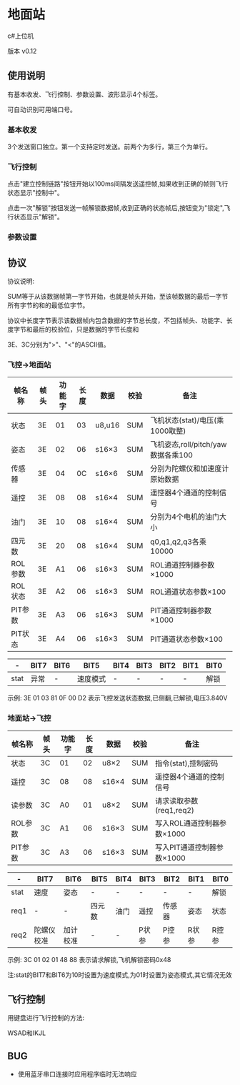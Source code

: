 # 地面站
c#上位机

版本 v0.12

## 使用说明
有基本收发、飞行控制、参数设置、波形显示4个标签。

可自动识别可用端口号。

### 基本收发
3个发送窗口独立。第一个支持定时发送。前两个为多行，第三个为单行。

### 飞行控制
点击"建立控制链路"按钮开始以100ms间隔发送遥控帧,如果收到正确的帧则飞行状态显示"控制中"。

点击一次"解锁"按钮发送一帧解锁数据帧,收到正确的状态帧后,按钮变为"锁定",飞行状态显示"解锁"。

### 参数设置

## 协议
协议说明:

SUM等于从该数据帧第一字节开始，也就是帧头开始，至该帧数据的最后一字节所有字节的和的最低位字节。

协议中长度字节表示该数据帧内包含数据的字节总长度，不包括帧头、功能字、长度字节和最后的校验位，只是数据的字节长度和

3E、3C分别为">"、"<"的ASCII值。

### 飞控->地面站

|帧名称 |帧头|功能字|长度|数据  |校验|备注|
|-      |-   |-     |-   |-     |-   |- |
|状态   |3E  |01    |03  |u8,u16|SUM |飞机状态(stat)/电压(乘1000取整)|
|姿态   |3E  |02    |06  |s16×3 |SUM |飞机姿态,roll/pitch/yaw数据各乘100|
|传感器 |3E  |04    |0C  |s16×6 |SUM |分别为陀螺仪和加速度计原始数据|
|遥控   |3E  |08    |08  |s16×4 |SUM |遥控器4个通道的控制信号|
|油门   |3E  |10    |08  |s16×4 |SUM |分别为4个电机的油门大小|
|四元数 |3E  |20    |08  |s16×4 |SUM |q0,q1,q2,q3各乘10000|
|ROL参数|3E  |A1    |06  |s16×3 |SUM |ROL通道控制器参数×1000|
|ROL状态|3E  |A2    |06  |s16×3 |SUM |ROL通道状态参数×100|
|PIT参数|3E  |A3    |06  |s16×3 |SUM |PIT通道控制器参数×1000|
|PIT状态|3E  |A4    |06  |s16×3 |SUM |PIT通道状态参数×100|

|-   |BIT7|BIT6|BIT5    |BIT4|BIT3|BIT2|BIT1|BIT0|
|-   |-   |-   |-       |-   |-   |-   |-   |-   |
|stat|异常|-   |速度模式|-   |-   |-   |-   |解锁|

示例: 3E 01 03 81 0F 00 D2 表示飞控发送状态数据,已侧翻,已解锁,电压3.840V

### 地面站->飞控

|帧名称 |帧头|功能字|长度|数据 |校验|备注|
|-      |-   |-     |-   |-    |-   |-|
|状态   |3C  |01    |02  |u8×2 |SUM |指令(stat),控制密码|
|遥控   |3C  |08    |08  |s16×4|SUM |遥控器4个通道的控制信号|
|读参数 |3C  |A0    |01  |u8×2 |SUM |请求读取参数(req1,req2)|
|ROL参数|3C  |A1    |06  |s16×3|SUM |写入ROL通道控制器参数×1000|
|PIT参数|3C  |A3    |06  |s16×3|SUM |写入PIT通道控制器参数×1000|

|-   |BIT7      |BIT6    |BIT5  |BIT4|BIT3 |BIT2  |BIT1 |BIT0 |
|-   |-         |-       |-     |-   |-    |-     |-    |-    |
|stat|速度      |姿态    |-     |-   |-    |-     |-    |解锁 |
|req1|-         |-       |四元数|油门|遥控 |传感器|姿态 |状态 |
|req2|陀螺仪校准|加计校准|-     |-   |P状参|P控参 |R状参|R控参|

示例: 3C 01 02 01 48 88 表示请求解锁,飞机解锁密码0x48

注:stat的BIT7和BIT6为10时设置为速度模式,为01时设置为姿态模式,其它情况无效

## 飞行控制
用键盘进行飞行控制的方法:

WSAD和IKJL

## BUG
* 使用蓝牙串口连接时应用程序临时无法响应